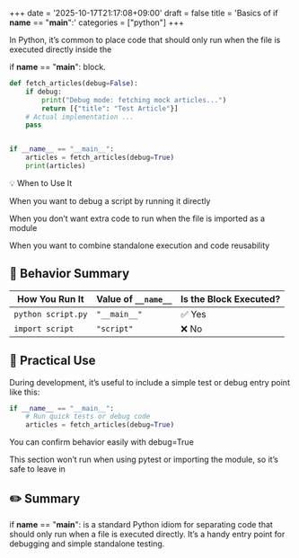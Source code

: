 +++
date = '2025-10-17T21:17:08+09:00'
draft = false
title = 'Basics of if __name__ == "__main__":'
categories = ["python"]
+++


In Python, it’s common to place code that should only run when the file is executed directly inside the

if __name__ == "__main__": block.

```python
def fetch_articles(debug=False):
    if debug:
        print("Debug mode: fetching mock articles...")
        return [{"title": "Test Article"}]
    # Actual implementation ...
    pass


if __name__ == "__main__":
    articles = fetch_articles(debug=True)
    print(articles)
```

💡 When to Use It

When you want to debug a script by running it directly

When you don’t want extra code to run when the file is imported as a module

When you want to combine standalone execution and code reusability

## 🧭 Behavior Summary

| How You Run It     | Value of `__name__` | Is the Block Executed? |
| ------------------ | ------------------- | ---------------------- |
| `python script.py` | `"__main__"`        | ✅ Yes                  |
| `import script`    | `"script"`          | ❌ No                   |



## 🧠 Practical Use

During development, it’s useful to include a simple test or debug entry point like this:

```python
if __name__ == "__main__":
    # Run quick tests or debug code
    articles = fetch_articles(debug=True)
```

You can confirm behavior easily with debug=True

This section won’t run when using pytest or importing the module, so it’s safe to leave in

## ✏️ Summary

if __name__ == "__main__": is a standard Python idiom
for separating code that should only run when a file is executed directly.
It’s a handy entry point for debugging and simple standalone testing.